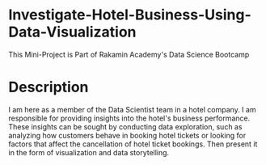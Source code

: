 # Investigate-Hotel-Business-Using-Data-Visualization
This Mini-Project is Part of Rakamin Academy's Data Science Bootcamp
# Description
I am here as a member of the Data Scientist team in a hotel company. I am responsible for providing insights into the hotel's business performance. These insights can be sought by conducting data exploration, such as analyzing how customers behave in booking hotel tickets or looking for factors that affect the cancellation of hotel ticket bookings. Then present it in the form of visualization and data storytelling.
